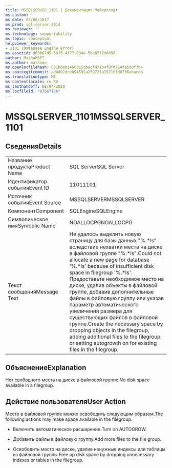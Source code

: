 ```yaml
---
title: MSSQLSERVER_1101 | Документация Майкрософт
ms.custom: ''
ms.date: 03/06/2017
ms.prod: sql-server-2014
ms.reviewer: ''
ms.technology: supportability
ms.topic: conceptual
helpviewer_keywords:
- 1101 (Database Engine error)
ms.assetid: d63b67d5-59f5-4f77-904e-5ba67f2dd850
author: MashaMSFT
ms.author: mathoma
ms.openlocfilehash: 631b0ab1466815cbacfd71b4f9fd714fabd0f7b4
ms.sourcegitcommit: ad4d92dce894592a259721a1571b1d8736abacdb
ms.translationtype: MT
ms.contentlocale: ru-RU
ms.lasthandoff: 08/04/2020
ms.locfileid: "87667186"
---
```

# <a name="mssqlserver_1101"></a><span data-ttu-id="d6eca-102">MSSQLSERVER_1101</span><span class="sxs-lookup"><span data-stu-id="d6eca-102">MSSQLSERVER_1101</span></span>
    
## <a name="details"></a><span data-ttu-id="d6eca-103">Сведения</span><span class="sxs-lookup"><span data-stu-id="d6eca-103">Details</span></span>  
  
|||  
|-|-|  
|<span data-ttu-id="d6eca-104">Название продукта</span><span class="sxs-lookup"><span data-stu-id="d6eca-104">Product Name</span></span>|<span data-ttu-id="d6eca-105">SQL Server</span><span class="sxs-lookup"><span data-stu-id="d6eca-105">SQL Server</span></span>|  
|<span data-ttu-id="d6eca-106">Идентификатор события</span><span class="sxs-lookup"><span data-stu-id="d6eca-106">Event ID</span></span>|<span data-ttu-id="d6eca-107">1101</span><span class="sxs-lookup"><span data-stu-id="d6eca-107">1101</span></span>|  
|<span data-ttu-id="d6eca-108">Источник события</span><span class="sxs-lookup"><span data-stu-id="d6eca-108">Event Source</span></span>|<span data-ttu-id="d6eca-109">MSSQLSERVER</span><span class="sxs-lookup"><span data-stu-id="d6eca-109">MSSQLSERVER</span></span>|  
|<span data-ttu-id="d6eca-110">Компонент</span><span class="sxs-lookup"><span data-stu-id="d6eca-110">Component</span></span>|<span data-ttu-id="d6eca-111">SQLEngine</span><span class="sxs-lookup"><span data-stu-id="d6eca-111">SQLEngine</span></span>|  
|<span data-ttu-id="d6eca-112">Символическое имя</span><span class="sxs-lookup"><span data-stu-id="d6eca-112">Symbolic Name</span></span>|<span data-ttu-id="d6eca-113">NOALLOCPG</span><span class="sxs-lookup"><span data-stu-id="d6eca-113">NOALLOCPG</span></span>|  
|<span data-ttu-id="d6eca-114">Текст сообщения</span><span class="sxs-lookup"><span data-stu-id="d6eca-114">Message Text</span></span>|<span data-ttu-id="d6eca-115">Не удалось выделить новую страницу для базы данных "%.\*ls" вследствие нехватки места на диске в файловой группе "%.\*ls".</span><span class="sxs-lookup"><span data-stu-id="d6eca-115">Could not allocate a new page for database '%.\*ls' because of insufficient disk space in filegroup '%.\*ls'.</span></span> <span data-ttu-id="d6eca-116">Предоставьте необходимое место на диске, удалив объекты в файловой группе, добавив дополнительные файлы в файловую группу или указав параметр автоматического увеличения размера для существующих файлов в файловой группе.</span><span class="sxs-lookup"><span data-stu-id="d6eca-116">Create the necessary space by dropping objects in the filegroup, adding additional files to the filegroup, or setting autogrowth on for existing files in the filegroup.</span></span>|  
  
## <a name="explanation"></a><span data-ttu-id="d6eca-117">Объяснение</span><span class="sxs-lookup"><span data-stu-id="d6eca-117">Explanation</span></span>  
 <span data-ttu-id="d6eca-118">Нет свободного места на диске в файловой группе.</span><span class="sxs-lookup"><span data-stu-id="d6eca-118">No disk space available in a filegroup.</span></span>  
  
## <a name="user-action"></a><span data-ttu-id="d6eca-119">Действие пользователя</span><span class="sxs-lookup"><span data-stu-id="d6eca-119">User Action</span></span>  
 <span data-ttu-id="d6eca-120">Место в файловой группе можно освободить следующим образом.</span><span class="sxs-lookup"><span data-stu-id="d6eca-120">The following actions may make space available in the filegroup.</span></span>  
  
-   <span data-ttu-id="d6eca-121">Включить автоматическое расширение.</span><span class="sxs-lookup"><span data-stu-id="d6eca-121">Turn on AUTOGROW.</span></span>  
  
-   <span data-ttu-id="d6eca-122">Добавить файлы в файловую группу.</span><span class="sxs-lookup"><span data-stu-id="d6eca-122">Add more files to the file group.</span></span>  
  
-   <span data-ttu-id="d6eca-123">Освободить место на диске, удалив ненужные индексы или таблицы из файловой группы.</span><span class="sxs-lookup"><span data-stu-id="d6eca-123">Free up disk space by dropping unnecessary indexes or tables in the filegroup.</span></span>  
  
  
